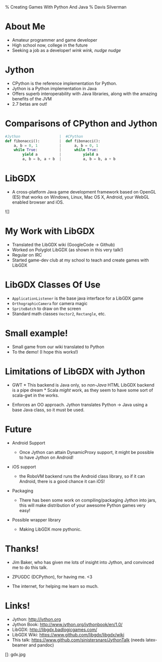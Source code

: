 % Creating Games With Python And Java
% Davis Silverman

About Me
==================

* Amateur programmer and game developer
* High school now, college in the future
* Seeking a job as a developer! *wink wink, nudge nudge*

Jython
======

* CPython is the reference implementation for Python.
* Jython is a Python implementation in Java
* Offers superb interoperability with Java libraries, along with the amazing benefits of the JVM
* 2.7 betas are out!

Comparisons of CPython and Jython
=================================

```python
#Jython                  |  #CPython
def fibonacci():         |  def fibonacci():
    a, b = 0, 1          |      a, b = 0, 1  
    while True:          |      while True:
        yield a          |          yield a
        a, b = b, a + b  |          a, b = b, a + b
```

LibGDX
======

* A cross-platform Java game development framework based on OpenGL (ES) that works on Windows, Linux, Mac OS X, Android, your WebGL enabled browser and iOS.

![]

My Work with LibGDX
===================

* Translated the LibGDX wiki (GoogleCode -> Github)
* Worked on Polyglot LibGDX (as shown in this very talk!)
* Regular on IRC
* Started game-dev club at my school to teach and create games with LibGDX

LibGDX Classes Of Use
=====================

* `ApplicationListener` is the base java interface for a LibGDX game
* `OrthographicCamera` for camera magic
* `SpriteBatch` to draw on the screen
* Standard math classes `Vector2`, `Rectangle`, etc.

Small example!
==============

* Small game from our wiki translated to Python
* To the demo! (I hope this works!)

Limitations of LibGDX with Jython
=================================

* GWT
       * This backend is Java only, so *non-Java* HTML  LibGDX backend is a pipe dream
       * Scala *might* work, as they seem to have some sort of scala-gwt in the works.

* Enforces an OO approach. Jython translates Python -> Java using a base Java class, so it must be used.


Future
======

* Android Support
    * Once Jython can attain DynamicProxy support, it might be possible to have Jython on Android!

* iOS support
    * the RoboVM backend runs the Android class library, so if it can Android, there is a good chance it can iOS!

* Packaging
    * There has been some work on compiling/packaging Jython into jars, this will make distribution of your awesome Python games very easy!

* Possible wrapper library
    * Making LibGDX more pythonic.


Thanks!
=======

* Jim Baker, who has given me lots of insight into Jython, and convinced me to do this talk.

* ZPUGDC (DCPython), for having me. <3

* The internet, for helping me learn so much.

Links!
======

* Jython: http://jython.org
* Jython Book: http://www.jython.org/jythonbook/en/1.0/
* LibGDX: http://libgdx.badlogicgames.com/
* LibGDX Wiki: https://www.github.com/libgdx/libgdx/wiki
* This talk: https://www.github.com/sinistersnare/JythonTalk (needs latex-beamer and pandoc)

[]: gdx.jpg
